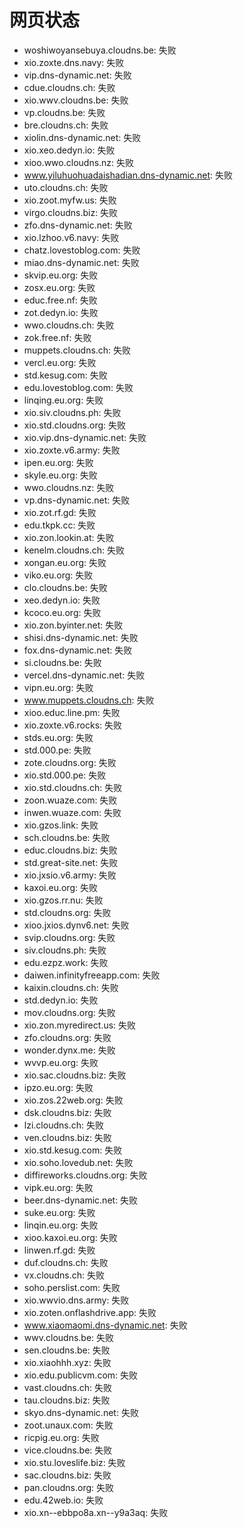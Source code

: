 # 网页状态
- woshiwoyansebuya.cloudns.be: 失败
- xio.zoxte.dns.navy: 失败
- vip.dns-dynamic.net: 失败
- cdue.cloudns.ch: 失败
- xio.wwv.cloudns.be: 失败
- vp.cloudns.be: 失败
- bre.cloudns.ch: 失败
- xiolin.dns-dynamic.net: 失败
- xio.xeo.dedyn.io: 失败
- xioo.wwo.cloudns.nz: 失败
- www.yiluhuohuadaishadian.dns-dynamic.net: 失败
- uto.cloudns.ch: 失败
- xio.zoot.myfw.us: 失败
- virgo.cloudns.biz: 失败
- zfo.dns-dynamic.net: 失败
- xio.lzhoo.v6.navy: 失败
- chatz.lovestoblog.com: 失败
- miao.dns-dynamic.net: 失败
- skvip.eu.org: 失败
- zosx.eu.org: 失败
- educ.free.nf: 失败
- zot.dedyn.io: 失败
- wwo.cloudns.ch: 失败
- zok.free.nf: 失败
- muppets.cloudns.ch: 失败
- vercl.eu.org: 失败
- std.kesug.com: 失败
- edu.lovestoblog.com: 失败
- linqing.eu.org: 失败
- xio.siv.cloudns.ph: 失败
- xio.std.cloudns.org: 失败
- xio.vip.dns-dynamic.net: 失败
- xio.zoxte.v6.army: 失败
- ipen.eu.org: 失败
- skyle.eu.org: 失败
- wwo.cloudns.nz: 失败
- vp.dns-dynamic.net: 失败
- xio.zot.rf.gd: 失败
- edu.tkpk.cc: 失败
- xio.zon.lookin.at: 失败
- kenelm.cloudns.ch: 失败
- xongan.eu.org: 失败
- viko.eu.org: 失败
- clo.cloudns.be: 失败
- xeo.dedyn.io: 失败
- kcoco.eu.org: 失败
- xio.zon.byinter.net: 失败
- shisi.dns-dynamic.net: 失败
- fox.dns-dynamic.net: 失败
- si.cloudns.be: 失败
- vercel.dns-dynamic.net: 失败
- vipn.eu.org: 失败
- www.muppets.cloudns.ch: 失败
- xioo.educ.line.pm: 失败
- xio.zoxte.v6.rocks: 失败
- stds.eu.org: 失败
- std.000.pe: 失败
- zote.cloudns.org: 失败
- xio.std.000.pe: 失败
- xio.std.cloudns.ch: 失败
- zoon.wuaze.com: 失败
- inwen.wuaze.com: 失败
- xio.gzos.link: 失败
- sch.cloudns.be: 失败
- educ.cloudns.biz: 失败
- std.great-site.net: 失败
- xio.jxsio.v6.army: 失败
- kaxoi.eu.org: 失败
- xio.gzos.rr.nu: 失败
- std.cloudns.org: 失败
- xioo.jxios.dynv6.net: 失败
- svip.cloudns.org: 失败
- siv.cloudns.ph: 失败
- edu.ezpz.work: 失败
- daiwen.infinityfreeapp.com: 失败
- kaixin.cloudns.ch: 失败
- std.dedyn.io: 失败
- mov.cloudns.org: 失败
- xio.zon.myredirect.us: 失败
- zfo.cloudns.org: 失败
- wonder.dynx.me: 失败
- wvvp.eu.org: 失败
- xio.sac.cloudns.biz: 失败
- ipzo.eu.org: 失败
- xio.zos.22web.org: 失败
- dsk.cloudns.biz: 失败
- lzi.cloudns.ch: 失败
- ven.cloudns.biz: 失败
- xio.std.kesug.com: 失败
- xio.soho.lovedub.net: 失败
- diffireworks.cloudns.org: 失败
- vipk.eu.org: 失败
- beer.dns-dynamic.net: 失败
- suke.eu.org: 失败
- linqin.eu.org: 失败
- xioo.kaxoi.eu.org: 失败
- linwen.rf.gd: 失败
- duf.cloudns.ch: 失败
- vx.cloudns.ch: 失败
- soho.perslist.com: 失败
- xio.wwvio.dns.army: 失败
- xio.zoten.onflashdrive.app: 失败
- www.xiaomaomi.dns-dynamic.net: 失败
- wwv.cloudns.be: 失败
- sen.cloudns.be: 失败
- xio.xiaohhh.xyz: 失败
- xio.edu.publicvm.com: 失败
- vast.cloudns.ch: 失败
- tau.cloudns.biz: 失败
- skyo.dns-dynamic.net: 失败
- zoot.unaux.com: 失败
- ricpig.eu.org: 失败
- vice.cloudns.be: 失败
- xio.stu.loveslife.biz: 失败
- sac.cloudns.biz: 失败
- pan.cloudns.org: 失败
- edu.42web.io: 失败
- xio.xn--ebbpo8a.xn--y9a3aq: 失败
